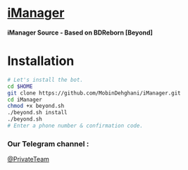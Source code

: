 # [iManager](https://telegram.me/iMngr)

**iManager Source - Based on BDReborn [Beyond]**


# Installation

```sh
# Let's install the bot.
cd $HOME
git clone https://github.com/MobinDehghani/iManager.git
cd iManager
chmod +x beyond.sh
./beyond.sh install
./beyond.sh 
# Enter a phone number & confirmation code.
```

### Our Telegram channel :

[@PrivateTeam](https://telegram.me/PrivateTeam)
